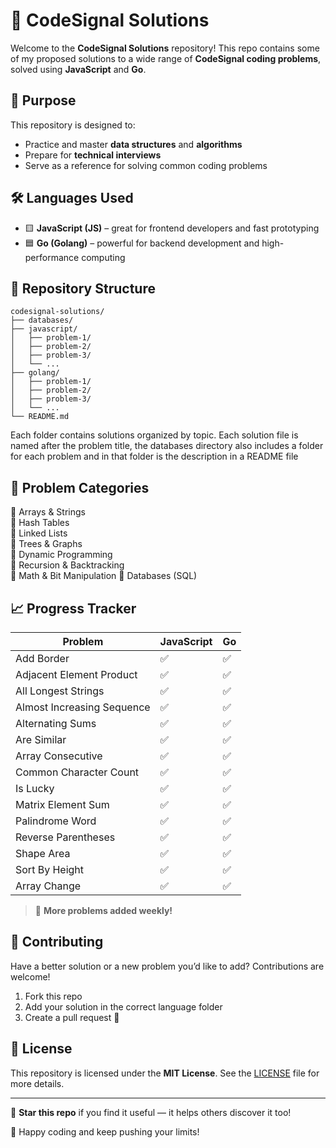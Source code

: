 # 🧠 CodeSignal Solutions

Welcome to the **CodeSignal Solutions** repository! This repo contains some of my proposed solutions to a wide range of **CodeSignal coding problems**, solved using **JavaScript** and **Go**.

## 🚀 Purpose

This repository is designed to:
- Practice and master **data structures** and **algorithms**
- Prepare for **technical interviews**
- Serve as a reference for solving common coding problems

## 🛠️ Languages Used

- 🟨 **JavaScript (JS)** – great for frontend developers and fast prototyping
- 🟦 **Go (Golang)** – powerful for backend development and high-performance computing

## 📂 Repository Structure

```
codesignal-solutions/
├── databases/
├── javascript/
│   ├── problem-1/
│   ├── problem-2/
│   ├── problem-3/
│   └── ...
├── golang/
│   ├── problem-1/
│   ├── problem-2/
│   ├── problem-3/
│   └── ...
└── README.md
```

Each folder contains solutions organized by topic. Each solution file is named after the problem title, the databases directory also includes a folder for each problem and in that folder is the description in a README file
<!-- and includes:
- ✅ Problem description
- ✅ Time and space complexity
- ✅ Clear and concise code
- ✅ Comments explaining the logic -->

## 🧩 Problem Categories

🔹 Arrays & Strings  
🔹 Hash Tables  
🔹 Linked Lists  
🔹 Trees & Graphs  
🔹 Dynamic Programming  
🔹 Recursion & Backtracking  
🔹 Math & Bit Manipulation 
🔹 Databases (SQL)


## 📈 Progress Tracker


| **Problem**                | **JavaScript** | **Go** |
|----------------------------|----------------|--------|
| Add Border                 | ✅              | ✅      |
| Adjacent Element Product   | ✅              | ✅      |
| All Longest Strings        | ✅              | ✅      |
| Almost Increasing Sequence | ✅              | ✅      |
| Alternating Sums           | ✅              | ✅      |
| Are Similar                | ✅              | ✅      |
| Array Consecutive          | ✅              | ✅      |
| Common Character Count     | ✅              | ✅      |
| Is Lucky                   | ✅              | ✅      |
| Matrix Element Sum         | ✅              | ✅      |
| Palindrome Word            | ✅              | ✅      |
| Reverse Parentheses        | ✅              | ✅      |
| Shape Area                 | ✅              | ✅      |
| Sort By Height             | ✅              | ✅      |
| Array Change               | ✅              | ✅      |


> 🧠 **More problems added weekly!**

## 🤝 Contributing

Have a better solution or a new problem you’d like to add? Contributions are welcome!

1. Fork this repo
2. Add your solution in the correct language folder
3. Create a pull request 🚀

## 📄 License

This repository is licensed under the **MIT License**. See the [LICENSE](LICENSE) file for more details.

---

🌟 **Star this repo** if you find it useful — it helps others discover it too!

💬 Happy coding and keep pushing your limits!
